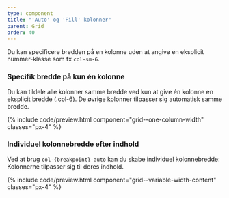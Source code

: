 ```yaml
---
type: component
title: "'Auto' og 'Fill' kolonner"
parent: Grid
order: 40
---
```


Du kan specificere bredden på en kolonne uden at angive en eksplicit nummer-klasse som fx `col-sm-6`.

### Specifik bredde på kun én kolonne

Du kan tildele alle kolonner samme bredde ved kun at give én kolonne en eksplicit bredde (.col-6). De øvrige kolonner tilpasser sig automatisk samme bredde.

{% include code/preview.html component="grid--one-column-width" classes="px-4" %}

### Individuel kolonnebredde efter indhold

Ved at brug `col-{breakpoint}-auto` kan du skabe individuel kolonnebredde: Kolonnerne tilpasser sig til deres indhold.

{% include code/preview.html component="grid--variable-width-content" classes="px-4" %}
